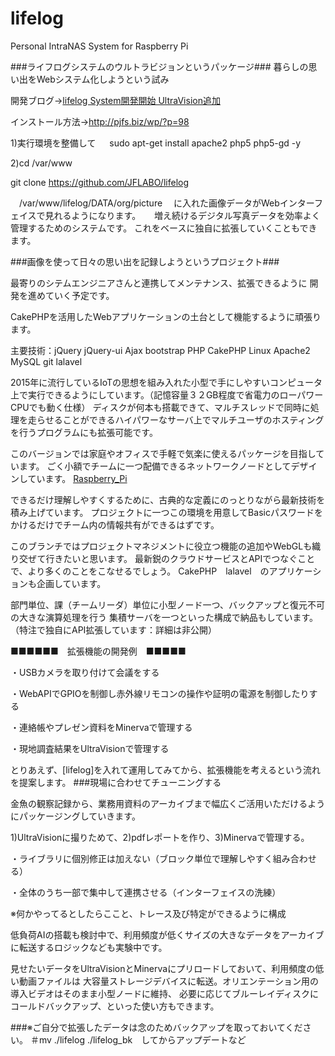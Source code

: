 # lifelog
Personal IntraNAS System for Raspberry Pi

###ライフログシステムのウルトラビジョンというパッケージ###
暮らしの思い出をWebシステム化しようという試み

開発ブログ-><a href="http://pjfs.biz/wp/?p=86">lifelog System開発開始 UltraVision追加</a> 

インストール方法-><a href="http://pjfs.biz/wp/?p=98">http://pjfs.biz/wp/?p=98</a>

1)実行環境を整備して
　
sudo apt-get install apache2 php5 php5-gd -y

2)cd /var/www

git clone https://github.com/JFLABO/lifelog

　/var/www/lifelog/DATA/org/picture
　に入れた画像データがWebインターフェイスで見れるようになります。
　
増え続けるデジタル写真データを効率よく管理するためのシステムです。
これをベースに独自に拡張していくこともできます。

###画像を使って日々の思い出を記録しようというプロジェクト###

最寄りのシテムエンジニアさんと連携してメンテナンス、拡張できるように
開発を進めていく予定です。

CakePHPを活用したWebアプリケーションの土台として機能するように頑張ります。

主要技術：jQuery jQuery-ui Ajax bootstrap PHP CakePHP Linux Apache2 MySQL git lalavel

2015年に流行しているIoTの思想を組み入れた小型で手にしやすいコンピュータ上で実行できるようにしています。（記憶容量３２GB程度で省電力のローパワーCPUでも動く仕様）
ディスクが何本も搭載できて、マルチスレッドで同時に処理を走らせることができるハイパワーなサーバ上でマルチユーザのホスティングを行うプログラムにも拡張可能です。

このバージョンでは家庭やオフィスで手軽で気楽に使えるパッケージを目指しています。
ごく小額でチームに一つ配備できるネットワークノードとしてデザインしています。
<a href="https://ja.wikipedia.org/wiki/Raspberry_Pi">Raspberry_Pi</a>

できるだけ理解しやすくするために、古典的な定義にのっとりながら最新技術を積み上げています。
プロジェクトに一つこの環境を用意してBasicパスワードをかけるだけでチーム内の情報共有ができるはずです。

このブランチではプロジェクトマネジメントに役立つ機能の追加やWebGLも織り交ぜて行きたいと思います。
最新鋭のクラウドサービスとAPIでつなぐことで、より多くのことをこなせるでしょう。
CakePHP　lalavel　のアプリケーションも企画しています。

部門単位、課（チームリーダ）単位に小型ノード一つ、バックアップと復元不可の大きな演算処理を行う
集積サーバを一つといった構成で納品もしています。（特注で独自にAPI拡張しています：詳細は非公開）

■■■■■■　拡張機能の開発例　■■■■■

・USBカメラを取り付けて会議をする

・WebAPIでGPIOを制御し赤外線リモコンの操作や証明の電源を制御したりする

・連絡帳やプレゼン資料をMinervaで管理する

・現地調査結果をUltraVisionで管理する


とりあえず、[lifelog]を入れて運用してみてから、拡張機能を考えるという流れを提案します。
###現場に合わせてチューニングする

金魚の観察記録から、業務用資料のアーカイブまで幅広くご活用いただけるようにパッケージングしていきます。

1)UltraVisionに撮りためて、2)pdfレポートを作り、3)Minervaで管理する。

・ライブラリに個別修正は加えない（ブロック単位で理解しやすく組み合わせる）

・全体のうち一部で集中して連携させる（インターフェイスの洗練）

※何かやってるとしたらここと、トレース及び特定ができるように構成

低負荷AIの搭載も検討中で、利用頻度が低くサイズの大きなデータをアーカイブに転送するロジックなども実験中です。

見せたいデータをUltraVisionとMinervaにプリロードしておいて、利用頻度の低い動画ファイルは
大容量ストレージデバイスに転送。オリエンテーション用の導入ビデオはそのまま小型ノードに維持、
必要に応じてブルーレイディスクにコールドバックアップ、といった使い方もできます。


###※ご自分で拡張したデータは念のためバックアップを取っておいてください。
＃mv ./lifelog ./lifelog_bk　してからアップデートなど
